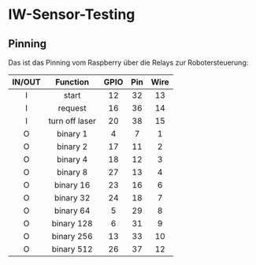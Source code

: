 # IW-Sensor-Testing
 
## Pinning

Das ist das Pinning vom Raspberry über die Relays zur Robotersteuerung:

| **IN/OUT** |  **Function**  | **GPIO** | **Pin** | **Wire** |
|:----------:|:--------------:|:--------:|:-------:|:--------:|
|      I     | start          |    12    |    32   |    13    |
|      I     | request        |    16    |    36   |    14    |
|      I     | turn off laser |    20    |    38   |    15    |
|      O     | binary 1       |     4    |    7    |     1    |
|      O     | binary 2       |    17    |    11   |     2    |
|      O     | binary 4       |    18    |    12   |     3    |
|      O     | binary 8       |    27    |    13   |     4    |
|      O     | binary 16      |    23    |    16   |     6    |
|      O     | binary 32      |    24    |    18   |     7    |
|      O     | binary 64      |     5    |    29   |     8    |
|      O     | binary 128     |     6    |    31   |     9    |
|      O     | binary 256     |    13    |    33   |    10    |
|      O     | binary 512     |    26    |    37   |    12    |